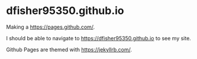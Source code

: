 # dfisher95350.github.io

Making a https://pages.github.com/.

I should be able to navigate to https://dfisher95350.github.io to see my site.

Github Pages are themed with https://jekyllrb.com/.
